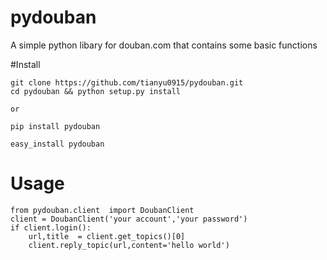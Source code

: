 # pydouban
A simple python libary for douban.com that contains some basic functions 

#Install
``` 
git clone https://github.com/tianyu0915/pydouban.git
cd pydouban && python setup.py install 

or

pip install pydouban

easy_install pydouban

```

# Usage
```
from pydouban.client  import DoubanClient
client = DoubanClient('your account','your password')
if client.login():
    url,title  = client.get_topics()[0]
    client.reply_topic(url,content='hello world')

```


